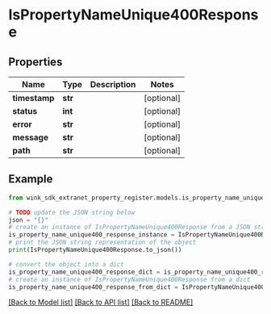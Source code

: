 # IsPropertyNameUnique400Response


## Properties

Name | Type | Description | Notes
------------ | ------------- | ------------- | -------------
**timestamp** | **str** |  | [optional] 
**status** | **int** |  | [optional] 
**error** | **str** |  | [optional] 
**message** | **str** |  | [optional] 
**path** | **str** |  | [optional] 

## Example

```python
from wink_sdk_extranet_property_register.models.is_property_name_unique400_response import IsPropertyNameUnique400Response

# TODO update the JSON string below
json = "{}"
# create an instance of IsPropertyNameUnique400Response from a JSON string
is_property_name_unique400_response_instance = IsPropertyNameUnique400Response.from_json(json)
# print the JSON string representation of the object
print(IsPropertyNameUnique400Response.to_json())

# convert the object into a dict
is_property_name_unique400_response_dict = is_property_name_unique400_response_instance.to_dict()
# create an instance of IsPropertyNameUnique400Response from a dict
is_property_name_unique400_response_from_dict = IsPropertyNameUnique400Response.from_dict(is_property_name_unique400_response_dict)
```
[[Back to Model list]](../README.md#documentation-for-models) [[Back to API list]](../README.md#documentation-for-api-endpoints) [[Back to README]](../README.md)


